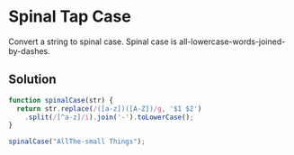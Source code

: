 # Spinal Tap Case

Convert a string to spinal case. Spinal case is all-lowercase-words-joined-by-dashes.

## Solution

```js
function spinalCase(str) {
  return str.replace(/([a-z])([A-Z])/g, '$1 $2')
    .split(/[^a-z]/i).join('-').toLowerCase();
}

spinalCase("AllThe-small Things");
```

